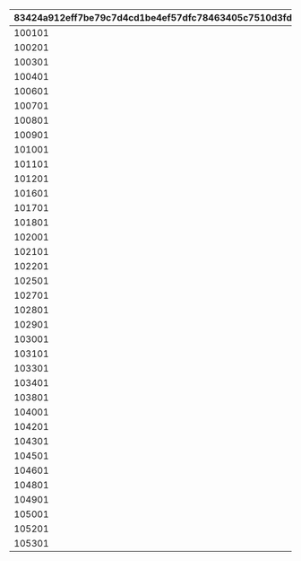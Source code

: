 |83424a912eff7be79c7d4cd1be4ef57dfc78463405c7510d3fdfd5c59878be3a|b64f2e16ba231b6e8dd1def6400ec41636cef69dbb26f9d7fa32c36640fb5313|b435227ec2c9e3621e48096ceac791ff7802fcd66d88b5806b408d8d1ddb7573|b9328513f254286a2d8e10d4b4d66d823956ce469132ca925716a3bb5cebea72|
| --- | --- | --- | --- |
|100101|-354|1.6|938|
|100201|-499|1.6|952|
|100301|-523|1.6|1014|
|100401|-488|1.6|894|
|100601|-628|1.6|980|
|100701|-573|1.6|983|
|100801|-544|1.6|1019|
|100901|-510|1.6|985|
|101001|-660|1.6|1115|
|101101|-415|1.6|1128|
|101201|-589|1.6|1042|
|101601|-501|1.6|1050|
|101701|-598|1.6|1038|
|101801|-356|1.6|985|
|102001|-494|1.6|1114|
|102101|-392|1.6|1003|
|102201|-407|1.6|1057|
|102501|-388|1.6|997|
|102701|-490|1.6|1090|
|102801|-554|1.6|987|
|102901|-526|1.6|976|
|103001|-879|1.6|994|
|103101|-560|1.6|1056|
|103301|-453|1.6|1018|
|103401|-345|1.6|1017|
|103801|-674|1.6|961|
|104001|-499|1.6|1095|
|104201|-521|1.6|955|
|104301|-581|1.6|1079|
|104501|-538|1.6|980|
|104601|-364|1.6|954|
|104801|-777|1.6|1107|
|104901|-795|1.6|973|
|105001|-492|1.6|1122|
|105201|-607|1.6|1035|
|105301|-490|1.6|885|